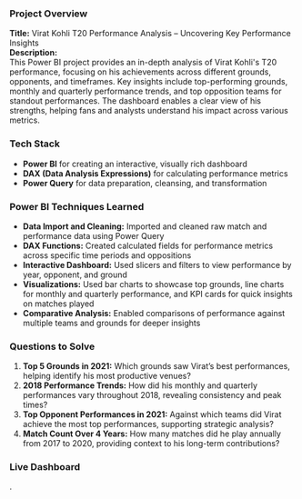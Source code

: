### Project Overview  
**Title:** Virat Kohli T20 Performance Analysis – Uncovering Key Performance Insights  
**Description:**  
This Power BI project provides an in-depth analysis of Virat Kohli's T20 performance, focusing on his achievements across different grounds, opponents, and timeframes. Key insights include top-performing grounds, monthly and quarterly performance trends, and top opposition teams for standout performances. The dashboard enables a clear view of his strengths, helping fans and analysts understand his impact across various metrics.

### Tech Stack  
- **Power BI** for creating an interactive, visually rich dashboard  
- **DAX (Data Analysis Expressions)** for calculating performance metrics  
- **Power Query** for data preparation, cleansing, and transformation

### Power BI Techniques Learned  
- **Data Import and Cleaning:** Imported and cleaned raw match and performance data using Power Query  
- **DAX Functions:** Created calculated fields for performance metrics across specific time periods and oppositions  
- **Interactive Dashboard:** Used slicers and filters to view performance by year, opponent, and ground  
- **Visualizations:** Used bar charts to showcase top grounds, line charts for monthly and quarterly performance, and KPI cards for quick insights on matches played  
- **Comparative Analysis:** Enabled comparisons of performance against multiple teams and grounds for deeper insights

### Questions to Solve  
1. **Top 5 Grounds in 2021:** Which grounds saw Virat’s best performances, helping identify his most productive venues?  
2. **2018 Performance Trends:** How did his monthly and quarterly performances vary throughout 2018, revealing consistency and peak times?  
3. **Top Opponent Performances in 2021:** Against which teams did Virat achieve the most top performances, supporting strategic analysis?  
4. **Match Count Over 4 Years:** How many matches did he play annually from 2017 to 2020, providing context to his long-term contributions?

### Live Dashboard
[](https://app.powerbi.com/view?r=eyJrIjoiNDA2NGU1MDEtYTBlNy00ZGU5LTk3YmEtNjQ4MjI1Y2M3NzVhIiwidCI6ImM2ZTU0OWIzLTVmNDUtNDAzMi1hYWU5LWQ0MjQ0ZGM1YjJjNCJ9)

.